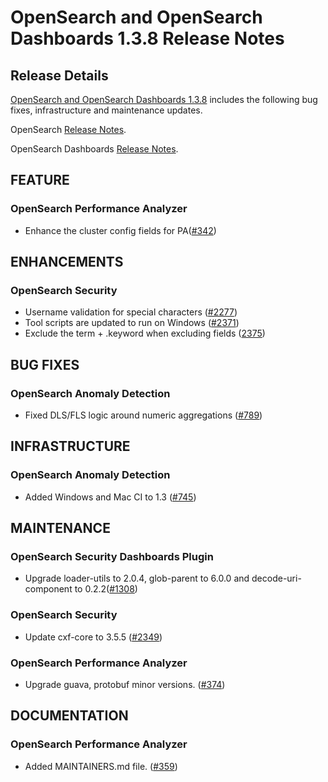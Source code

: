 # OpenSearch and OpenSearch Dashboards 1.3.8 Release Notes

## Release Details

[OpenSearch and OpenSearch Dashboards 1.3.8](https://opensearch.org/versions/opensearch-1-3-8.html) includes the following bug fixes, infrastructure and maintenance updates.

OpenSearch [Release Notes](https://github.com/opensearch-project/OpenSearch/blob/main/release-notes/opensearch.release-notes-1.3.8.md).

OpenSearch Dashboards [Release Notes](https://github.com/opensearch-project/OpenSearch-Dashboards/blob/main/release-notes/opensearch-dashboards.release-notes-1.3.8.md).

## FEATURE

### OpenSearch Performance Analyzer
* Enhance the cluster config fields for PA([#342](https://github.com/opensearch-project/performance-analyzer/pull/342))

## ENHANCEMENTS

### OpenSearch Security
* Username validation for special characters ([#2277](https://github.com/opensearch-project/security/pull/2277))
* Tool scripts are updated to run on Windows ([#2371](https://github.com/opensearch-project/security/pull/2371))
* Exclude the term + .keyword when excluding fields ([2375](https://github.com/opensearch-project/security/pull/2375))

## BUG FIXES

### OpenSearch Anomaly Detection
* Fixed DLS/FLS logic around numeric aggregations ([#789](https://github.com/opensearch-project/anomaly-detection/pull/789))

## INFRASTRUCTURE

### OpenSearch Anomaly Detection
* Added Windows and Mac CI to 1.3 ([#745](https://github.com/opensearch-project/anomaly-detection/pull/745))

## MAINTENANCE

### OpenSearch Security Dashboards Plugin
* Upgrade loader-utils to 2.0.4, glob-parent to 6.0.0 and decode-uri-component to 0.2.2([#1308](https://github.com/opensearch-project/security-dashboards-plugin/pull/1308))

### OpenSearch Security
* Update cxf-core to 3.5.5 ([#2349](https://github.com/opensearch-project/security/pull/2349))

### OpenSearch Performance Analyzer
* Upgrade guava, protobuf minor versions. ([#374](https://github.com/opensearch-project/performance-analyzer/pull/374))

## DOCUMENTATION

### OpenSearch Performance Analyzer
* Added MAINTAINERS.md file. ([#359](https://github.com/opensearch-project/performance-analyzer/pull/359))
